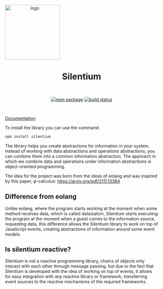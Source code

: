 <p align="center">
  <a href="https://silentium-lab.github.io/silentium/#/en/" target="_blank" rel="noopener noreferrer" style="display:flex">
      <img width="180" src="https://silentium-lab.github.io/silentium/assets/img/logo.svg" alt="logo">  
  </a>
</p>
<h1 align="center">Silentium</h1>
<br/>
<p align="center">
  <a href="https://npmjs.com/package/silentium"><img src="https://img.shields.io/npm/v/silentium.svg" alt="npm package"></a>
  <a href="https://github.com/silentium-lab/silentium/actions/workflows/node.js.yml"><img src="https://github.com/silentium-lab/silentium/actions/workflows/node.js.yml/badge.svg?branch=main" alt="build status"></a>
</p>
<br/>

[Documentation](https://silentium-lab.github.io/silentium/#/en/)

To install the library you can use the command.

```bash
npm install silentium
```

The library helps you create abstractions for information in your system. Instead of working with data abstractions and operations abstractions, you can combine them into a common information abstraction. The approach in which we combine data and operations under information abstractions is object-oriented programming.

The idea for the project was born from the ideas of eolang and was inspired by this paper, 𝜑-calculus:
https://arxiv.org/pdf/2111.13384

## Difference from eolang

Unlike eolang, where the program starts working at the moment when some method receives data, which is called dataization, Silentium starts executing the program at the moment when a guest comes to the information source, requesting data, this difference allows the Silentium library to work on top of JavaScript events, creating abstractions of information around some event models.

## Is silentium reactive?

Silentium is not a reactive programming library, chains of objects only interact with each other through message passing, but due to the fact that Silentium is developed with the idea of ​​working on top of events, it allows for easy integration with any reactive library or framework, transferring event sources to the reactive mechanisms of the required frameworks.
